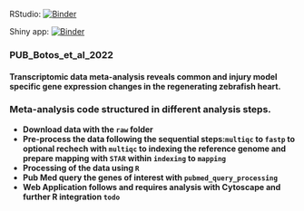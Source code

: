 RStudio: [![Binder](https://mybinder.org/badge_logo.svg)](https://mybinder.org/v2/gh/MercaderLabAnatomy/PUB_Botos_et_al_2022_shinyapp_binder/HEAD?urlpath=rstudio)

Shiny app: [![Binder](https://mybinder.org/badge_logo.svg)](https://mybinder.org/v2/gh/MercaderLabAnatomy/PUB_Botos_et_al_2022_shinyapp_binder/HEAD?urlpath=shiny/bus-dashboard/)




### PUB_Botos_et_al_2022
#### Transcriptomic data meta-analysis reveals common and injury model specific gene expression changes in the regenerating zebrafish heart.

### **Meta-analysis code structured in different analysis steps.**

* **Download data with the `raw` folder**
* **Pre-process the data following the sequential steps:`multiqc` to `fastp` to optional rechech with `multiqc` to indexing the reference genome and prepare mapping with `STAR` within `indexing` to `mapping`**
* **Processing of the data using `R`**
* **Pub Med query the genes of interest with `pubmed_query_processing`**
* **Web Application follows and requires analysis with Cytoscape and further R integration `todo`**
